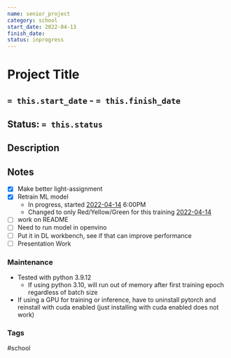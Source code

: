 ```yaml
---
name: senior_project
category: school
start_date: 2022-04-13
finish_date:
status: inprogress
---
```

# Project Title
## `= this.start_date` - `= this.finish_date`
## Status: `= this.status`
## Description

## Notes
- [x] Make better light-assignment
- [x] Retrain ML model
	- In progress, started [2022-04-14](../Daily_Notes/2022-04-14.md) 6:00PM
	- Changed to only Red/Yellow/Green for this training [2022-04-14](../Daily_Notes/2022-04-14.md)
- [ ] work on README
- [ ] Need to run model in openvino
- [ ] Put it in DL workbench, see if that can improve performance
- [ ] Presentation Work

### Maintenance
- Tested with python 3.9.12
	- If using python 3.10, will run out of memory after first training epoch regardless of batch size
- If using a GPU for training or inference, have to uninstall pytorch and reinstall with cuda enabled (just installing with cuda enabled does not work)
### Tags
#school 